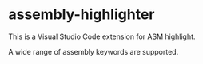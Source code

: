 # assembly-highlighter 

This is a Visual Studio Code extension for ASM highlight.

A wide range of assembly keywords are supported. 